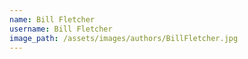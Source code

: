 ```yaml
---
name: Bill Fletcher
username: Bill Fletcher
image_path: /assets/images/authors/BillFletcher.jpg
---
```

